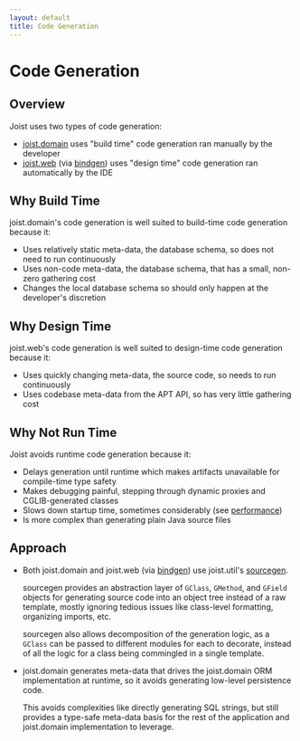 ```yaml
---
layout: default
title: Code Generation
---
```


Code Generation
===============

Overview
--------

Joist uses two types of code generation:

* [joist.domain](orm.html) uses "build time" code generation ran manually by the developer
* [joist.web](web.html) (via [bindgen](bindgen.html)) uses "design time" code generation ran automatically by the IDE

Why Build Time
--------------

joist.domain's code generation is well suited to build-time code generation because it:

* Uses relatively static meta-data, the database schema, so does not need to run continuously
* Uses non-code meta-data, the database schema, that has a small, non-zero gathering cost
* Changes the local database schema so should only happen at the developer's discretion

Why Design Time
---------------

joist.web's code generation is well suited to design-time code generation because it:

* Uses quickly changing meta-data, the source code, so needs to run continuously
* Uses codebase meta-data from the APT API, so has very little gathering cost

Why Not Run Time
----------------

Joist avoids runtime code generation because it:

* Delays generation until runtime which makes artifacts unavailable for compile-time type safety
* Makes debugging painful, stepping through dynamic proxies and CGLIB-generated classes
* Slows down startup time, sometimes considerably (see [performance](ormPerformance.html))
* Is more complex than generating plain Java source files

Approach
--------

* Both joist.domain and joist.web (via [bindgen](bindgen.html)) use joist.util's [sourcegen](http://github.com/stephenh/joist/blob/master/util/src/main/joist/sourcegen/GClass.java).

  sourcegen provides an abstraction layer of `GClass`, `GMethod`, and `GField` objects for generating source code into an object tree instead of a raw template, mostly ignoring tedious issues like class-level formatting, organizing imports, etc.
  
  sourcegen also allows decomposition of the generation logic, as a `GClass` can be passed to different modules for each to decorate, instead of all the logic for a class being commingled in a single template.

* joist.domain generates meta-data that drives the joist.domain ORM implementation at runtime, so it avoids generating low-level persistence code.

  This avoids complexities like directly generating SQL strings, but still provides a type-safe meta-data basis for the rest of the application and joist.domain implementation to leverage.

